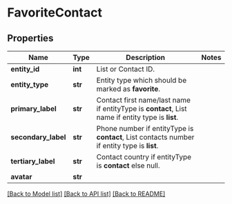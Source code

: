 # FavoriteContact

## Properties
Name | Type | Description | Notes
------------ | ------------- | ------------- | -------------
**entity_id** | **int** | List or Contact ID. | 
**entity_type** | **str** | Entity type which should be marked as **favorite**. | 
**primary_label** | **str** | Contact first name/last name if entityType is **contact**, List name if entity type is **list**. | 
**secondary_label** | **str** | Phone number if entityType is **contact**, List contacts number if entity type is **list**. | 
**tertiary_label** | **str** | Contact country if entityType is **contact** else null. | 
**avatar** | **str** |  | 

[[Back to Model list]](../README.md#documentation-for-models) [[Back to API list]](../README.md#documentation-for-api-endpoints) [[Back to README]](../README.md)


